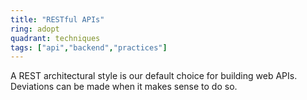 ```yaml
---
title: "RESTful APIs"
ring: adopt
quadrant: techniques
tags: ["api","backend","practices"]
---
```


A REST architectural style is our default choice for building web APIs. Deviations can be made when it makes sense to do so.
